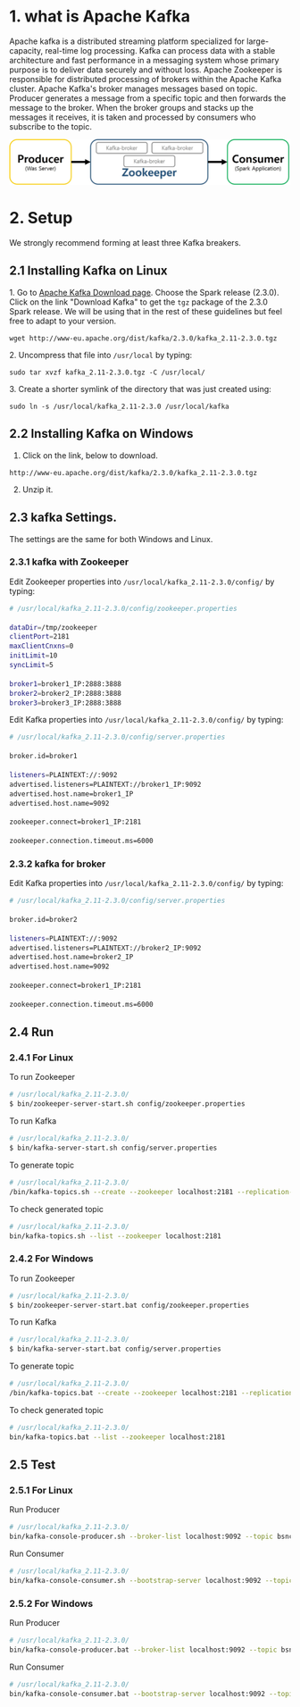 # 1. what is Apache Kafka
Apache kafka is a distributed streaming platform specialized for large-capacity, real-time log processing. Kafka can process data with a stable architecture and fast performance in a messaging system whose primary purpose is to deliver data securely and without loss. Apache Zookeeper is responsible for distributed processing of brokers within the Apache Kafka cluster. Apache Kafka's broker manages messages based on topic. Producer generates a message from a specific topic and then forwards the message to the broker. When the broker groups and stacks up the messages it receives, it is taken and processed by consumers who subscribe to the topic.

![explan spark concept](img/kafka_Architecture.jpg)

# 2. Setup
We strongly recommend forming at least three Kafka breakers.

## 2.1 Installing Kafka on Linux

1\. Go to [Apache Kafka Download page](https://kafka.apache.org/downloads). Choose the Spark release (2.3.0). Click on the link "Download Kafka" to get the `tgz` package of the 2.3.0 Spark release. We will be using that in the rest of these guidelines but feel free to adapt to your version.

```
wget http://www-eu.apache.org/dist/kafka/2.3.0/kafka_2.11-2.3.0.tgz

```

2\. Uncompress that file into `/usr/local` by typing:

```
sudo tar xvzf kafka_2.11-2.3.0.tgz -C /usr/local/
```

3\. Create a shorter symlink of the directory that was just created using:

```
sudo ln -s /usr/local/kafka_2.11-2.3.0 /usr/local/kafka
```
## 2.2 Installing Kafka on Windows 
 1. Click on the link, below to download. 
 ```
 http://www-eu.apache.org/dist/kafka/2.3.0/kafka_2.11-2.3.0.tgz
 ```
2. Unzip it.

## 2.3 kafka Settings.
The settings are the same for both Windows and Linux.<br>

### 2.3.1 kafka with Zookeeper 
Edit Zookeeper properties into `/usr/local/kafka_2.11-2.3.0/config/` by typing:

```bash
# /usr/local/kafka_2.11-2.3.0/config/zookeeper.properties

dataDir=/tmp/zookeeper
clientPort=2181
maxClientCnxns=0
initLimit=10
syncLimit=5

broker1=broker1_IP:2888:3888
broker2=broker2_IP:2888:3888
broker3=broker3_IP:2888:3888
```
Edit Kafka properties into `/usr/local/kafka_2.11-2.3.0/config/` by typing:

```bash
# /usr/local/kafka_2.11-2.3.0/config/server.properties

broker.id=broker1

listeners=PLAINTEXT://:9092
advertised.listeners=PLAINTEXT://broker1_IP:9092
advertised.host.name=broker1_IP
advertised.host.name=9092

zookeeper.connect=broker1_IP:2181

zookeeper.connection.timeout.ms=6000
```

### 2.3.2 kafka for broker

Edit Kafka properties into `/usr/local/kafka_2.11-2.3.0/config/` by typing:

```bash
# /usr/local/kafka_2.11-2.3.0/config/server.properties

broker.id=broker2

listeners=PLAINTEXT://:9092
advertised.listeners=PLAINTEXT://broker2_IP:9092
advertised.host.name=broker2_IP
advertised.host.name=9092

zookeeper.connect=broker1_IP:2181

zookeeper.connection.timeout.ms=6000
```


## 2.4 Run

### 2.4.1 For Linux
To run Zookeeper

```bash
# /usr/local/kafka_2.11-2.3.0/
$ bin/zookeeper-server-start.sh config/zookeeper.properties
```

To run Kafka

```bash
# /usr/local/kafka_2.11-2.3.0/
$ bin/kafka-server-start.sh config/server.properties
```

To generate topic

```bash
# /usr/local/kafka_2.11-2.3.0/
/bin/kafka-topics.sh --create --zookeeper localhost:2181 --replication-factor 1 --partitions 1 --topic bsnc
```

To check generated topic
```bash
# /usr/local/kafka_2.11-2.3.0/
bin/kafka-topics.sh --list --zookeeper localhost:2181
```

### 2.4.2 For Windows
To run Zookeeper

```bash
# /usr/local/kafka_2.11-2.3.0/
$ bin/zookeeper-server-start.bat config/zookeeper.properties
```

To run Kafka

```bash
# /usr/local/kafka_2.11-2.3.0/
$ bin/kafka-server-start.bat config/server.properties
```

To generate topic

```bash
# /usr/local/kafka_2.11-2.3.0/
/bin/kafka-topics.bat --create --zookeeper localhost:2181 --replication-factor 1 --partitions 1 --topic bsnc
```

To check generated topic
```bash
# /usr/local/kafka_2.11-2.3.0/
bin/kafka-topics.bat --list --zookeeper localhost:2181
```

## 2.5 Test

### 2.5.1 For Linux

Run Producer
```bash
# /usr/local/kafka_2.11-2.3.0/
bin/kafka-console-producer.sh --broker-list localhost:9092 --topic bsnc
```

Run Consumer
```bash
# /usr/local/kafka_2.11-2.3.0/
bin/kafka-console-consumer.sh --bootstrap-server localhost:9092 --topic bsnc --from-beginning
```

### 2.5.2 For Windows

Run Producer
```bash
# /usr/local/kafka_2.11-2.3.0/
bin/kafka-console-producer.bat --broker-list localhost:9092 --topic bsnc
```

Run Consumer
```bash
# /usr/local/kafka_2.11-2.3.0/
bin/kafka-console-consumer.bat --bootstrap-server localhost:9092 --topic bsnc --from-beginning
```